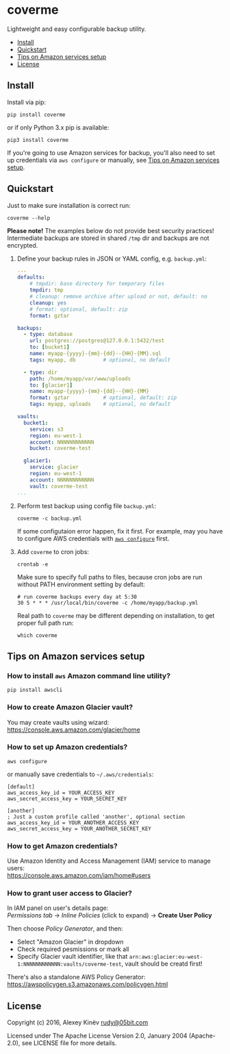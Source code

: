 coverme
=======

Lightweight and easy configurable backup utility.

- [Install](#install)
- [Quickstart](#quickstart)
- [Tips on Amazon services setup](#tips-on-amazon-services-setup)
- [License](#license)

Install
-------

Install via pip:

```
pip install coverme
```

or if only Python 3.x pip is available: 

```
pip3 install coverme
```

If you're going to use Amazon services for backup, you'll also need to set up credentials via `aws configure` or manually, see [Tips on Amazon services setup](#tips-on-amazon-services-setup).

Quickstart
----------

Just to make sure installation is correct run:

```
coverme --help
```

**Please note!** The examples below do not provide best security practices! Intermediate backups are stored in shared `/tmp` dir and backups are not encrypted.

1. Define your backup rules in JSON or YAML config, e.g. `backup.yml`:

    ```yaml
    ---
    defaults:
        # tmpdir: base directory for temporary files
        tmpdir: tmp
        # cleanup: remove archive after upload or not, default: no
        cleanup: yes
        # format: optional, default: zip
        format: gztar

    backups:
      - type: database
        url: postgres://postgres@127.0.0.1:5432/test
        to: [bucket1]
        name: myapp-{yyyy}-{mm}-{dd}--{HH}-{MM}.sql
        tags: myapp, db         # optional, no default

      - type: dir
        path: /home/myapp/var/www/uploads
        to: [glacier1]
        name: myapp-{yyyy}-{mm}-{dd}--{HH}-{MM}
        format: gztar           # optional, default: zip
        tags: myapp, uploads    # optional, no default

    vaults:
      bucket1:
        service: s3
        region: eu-west-1
        account: NNNNNNNNNNNN
        bucket: coverme-test

      glacier1:
        service: glacier
        region: eu-west-1
        account: NNNNNNNNNNNN
        vault: coverme-test
    ...
    ```

2. Perform test backup using config file `backup.yml`:

    ```
    coverme -c backup.yml
    ```

    If some configutaion error happen, fix it first. For example, may you have to configure AWS credentials with [`aws configure`](http://docs.aws.amazon.com/cli/latest/userguide/cli-chap-getting-started.html) first.

3. Add `coverme` to cron jobs:

    ```
    crontab -e
    ```

    Make sure to specify full paths to files, because cron jobs are run without PATH environment setting by default:

    ```
    # run coverme backups every day at 5:30
    30 5 * * * /usr/local/bin/coverme -c /home/myapp/backup.yml
    ```

    Real path to `coverme` may be different depending on installation, to get proper full path run:

    ```
    which coverme
    ```

Tips on Amazon services setup
-----------------------------

### How to install `aws` Amazon command line utility?

```
pip install awscli
```

### How to create Amazon Glacier vault?

You may create vaults using wizard:  
https://console.aws.amazon.com/glacier/home

### How to set up Amazon credentials?

```
aws configure
```

or manually save credentials to `~/.aws/credentials`:

```
[default]
aws_access_key_id = YOUR_ACCESS_KEY
aws_secret_access_key = YOUR_SECRET_KEY

[another]
; Just a custom profile called 'another', optional section
aws_access_key_id = YOUR_ANOTHER_ACCESS_KEY
aws_secret_access_key = YOUR_ANOTHER_SECRET_KEY
```

### How to get Amazon credentials?

Use Amazon Identity and Access Management (IAM) service to manage users:  
https://console.aws.amazon.com/iam/home#users

### How to grant user access to Glacier?

In IAM panel on user's details page:  
_Permissions tab_ -> _Inline Policies_ (click to expand) -> **Create User Policy**

Then choose _Policy Generator_, and then:

- Select "Amazon Glacier" in dropdown
- Check required pesmissions or mark all
- Specify Glacier vault identifier, like that `arn:aws:glacier:eu-west-1:NNNNNNNNNNNN:vaults/coverme-test`, vault should be creatd first!

There's also a standalone AWS Policy Generator:  
https://awspolicygen.s3.amazonaws.com/policygen.html

License
-------

Copyright (c) 2016, Alexey Kinëv <rudy@05bit.com>

Licensed under The Apache License Version 2.0, January 2004 (Apache-2.0),
see LICENSE file for more details.
